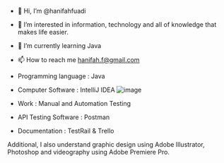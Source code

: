 - 👋 Hi, I’m @hanifahfuadi
- 👀 I’m interested in information, technology and all of knowledge that makes life easier.
- 🌱 I’m currently learning Java
- 📫 How to reach me hanifah.f@gmail.com

- Programming language : Java
- Computer Software : IntelliJ IDEA ![image](https://user-images.githubusercontent.com/116278199/210149717-62e7ba20-58d9-4728-a6a2-650f3131158d.png)

- Work : Manual and Automation Testing
- API Testing Software : Postman
- Documentation : TestRail & Trello

Additional, I also understand graphic design using Adobe Illustrator, Photoshop and videography using Adobe Premiere Pro.


<!---
hanifahfuadi/hanifahfuadi is a ✨ special ✨ repository because its `README.md` (this file) appears on your GitHub profile.
You can click the Preview link to take a look at your changes.
--->
